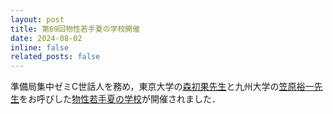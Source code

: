 ```yaml
---
layout: post
title: 第69回物性若手夏の学校開催
date: 2024-08-02
inline: false
related_posts: false
---
```


準備局集中ゼミC世話人を務め，東京大学の<a href="https://hmori.issp.u-tokyo.ac.jp/index.html">森初果先生</a>と九州大学の<a href="https://sites.google.com/view/eqm-phys-kyushu-u">笠原裕一先生</a>をお呼びした<a href="https://cmpss.jp">物性若手夏の学校</a>が開催されました．
